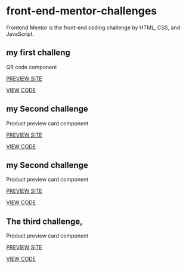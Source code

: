 # front-end-mentor-challenges

Frontend Mentor is the front-end coding challenge by HTML, CSS, and JavaScript.

## my first challeng

<p>QR code component</p>
<a href="https://ahmedelshennawi.github.io/front-end-mentor-challenges/01-qr-code-component/" target="_blank"
          >PREVIEW SITE</a>

<a href="https://github.com/AhmedElshennawi/front-end-mentor-challenges/tree/main/01-qr-code-component" target="_blank"
          >VIEW CODE</a>

## my Second challenge

<p>Product preview card component</p>
<a href="https://ahmedelshennawi.github.io/front-end-mentor-challenges/02-product-preview-card-component-main/" target="_blank"
          >PREVIEW SITE</a>

<a href="https://github.com/AhmedElshennawi/front-end-mentor-challenges/tree/main/02-product-preview-card-component-main" target="_blank"
          >VIEW CODE</a>

## my Second challenge

<p>Product preview card component</p>
<a href="https://ahmedelshennawi.github.io/front-end-mentor-challenges/02-product-preview-card-component-main/" target="_blank"
          >PREVIEW SITE</a>

<a href="https://github.com/AhmedElshennawi/front-end-mentor-challenges/tree/main/02-product-preview-card-component-main" target="_blank"
          >VIEW CODE</a>

## The third challenge,

<p>Product preview card component</p>
<a href="https://ahmedelshennawi.github.io/front-end-mentor-challenges/03-NFT%20preview%20card%20component/" target="_blank"
          >PREVIEW SITE</a>

<a href="https://github.com/AhmedElshennawi/front-end-mentor-challenges/tree/main/03-NFT%20preview%20card%20component" target="_blank"
          >VIEW CODE</a>
